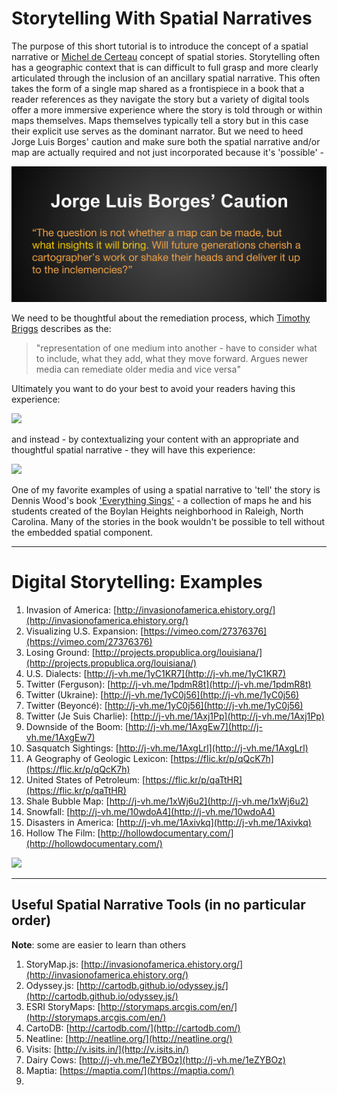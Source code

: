 # **Storytelling With Spatial Narratives**

The purpose of this short tutorial is to introduce the concept of a spatial narrative or [Michel de Certeau](https://github.com/vanhoesenj/MSFS15-Digital-Stories/raw/master/certeau.pdf) concept of spatial stories. Storytelling often has a geographic context that is can difficult to full grasp and more clearly articulated through the inclusion of an ancillary spatial narrative. This often takes the form of a single map shared as a frontispiece in a book that a reader references as they navigate the story but a variety of digital tools offer a more immersive experience where the story is told through or within maps themselves. Maps themselves typically tell a story but in this case their explicit use serves as the dominant narrator. But we need to heed Jorge Luis Borges' caution and make sure both the spatial narrative and/or map are actually required and not just incorporated because it's 'possible' -

![](https://raw.githubusercontent.com/vanhoesenj/MSFS15-Digital-Stories/master/Borges.png)

We need to be thoughtful about the remediation process, which [Timothy Briggs](http://www2.bgsu.edu/departments/english/cconline/tbriggs/three_frameworks.html) describes as the: 
> "representation of one medium into another - have to consider what to include, what they add, what they move forward. Argues newer media can remediate older media and vice versa" 

Ultimately you want to do your best to avoid your readers having this experience:

![](http://media.giphy.com/media/og1j2W8BkkaAw/giphy.gif) 

and instead - by contextualizing your content with an appropriate and thoughtful spatial narrative - they will have this experience:

![](http://media.giphy.com/media/1unWthRtNnzkA/giphy.gif) 

One of my favorite examples of using a spatial narrative to 'tell' the story is Dennis Wood's book ['Everything Sings'](http://sigliopress.com/book/everything-sings/) - a collection of maps he and his students created of the Boylan Heights neighborhood in Raleigh, North Carolina. Many of the stories in the book wouldn't be possible to tell without the embedded spatial component.


***
# **Digital Storytelling: Examples**

1. Invasion of America: [http://invasionofamerica.ehistory.org/](http://invasionofamerica.ehistory.org/) 
2. Visualizing U.S. Expansion: [https://vimeo.com/27376376](https://vimeo.com/27376376) 
3. Losing Ground:  [http://projects.propublica.org/louisiana/](http://projects.propublica.org/louisiana/) 
4. U.S. Dialects: [http://j-vh.me/1yC1KR7](http://j-vh.me/1yC1KR7)
5. Twitter (Ferguson): [http://j-vh.me/1pdmR8t](http://j-vh.me/1pdmR8t)
6. Twitter (Ukraine): [http://j-vh.me/1yC0j56](http://j-vh.me/1yC0j56)
7. Twitter (Beyoncé): [http://j-vh.me/1yC0j56](http://j-vh.me/1yC0j56)
8. Twitter (Je Suis Charlie): [http://j-vh.me/1Axj1Pp](http://j-vh.me/1Axj1Pp)
9. Downside of the Boom: [http://j-vh.me/1AxgEw7](http://j-vh.me/1AxgEw7)
10. Sasquatch Sightings: [http://j-vh.me/1AxgLrl](http://j-vh.me/1AxgLrl)
11. A Geography of Geologic Lexicon: [https://flic.kr/p/qQcK7h](https://flic.kr/p/qQcK7h)
12. United States of Petroleum: [https://flic.kr/p/qaTtHR](https://flic.kr/p/qaTtHR)
13. Shale Bubble Map: [http://j-vh.me/1xWj6u2](http://j-vh.me/1xWj6u2)
14. Snowfall: [http://j-vh.me/10wdoA4](http://j-vh.me/10wdoA4)
15. Disasters in America: [http://j-vh.me/1Axivkq](http://j-vh.me/1Axivkq)
16. Hollow The Film: [http://hollowdocumentary.com/](http://hollowdocumentary.com/)


![](https://raw.githubusercontent.com/vanhoesenj/GDAL-VCGI/master/Images/geology.png)

****
## **Useful Spatial Narrative Tools (in no particular order)**
**Note**: some are easier to learn than others
  
1. StoryMap.js: [http://invasionofamerica.ehistory.org/](http://invasionofamerica.ehistory.org/) 
2. Odyssey.js: [http://cartodb.github.io/odyssey.js/](http://cartodb.github.io/odyssey.js/) 
3. ESRI StoryMaps:  [http://storymaps.arcgis.com/en/](http://storymaps.arcgis.com/en/) 
4. CartoDB: [http://cartodb.com/](http://cartodb.com/)
5. Neatline: [http://neatline.org/](http://neatline.org/)
6. Visits: [http://v.isits.in/](http://v.isits.in/)
7. Dairy Cows: [http://j-vh.me/1eZYBOz](http://j-vh.me/1eZYBOz)
8. Maptia: [https://maptia.com/](https://maptia.com/)
8. 
